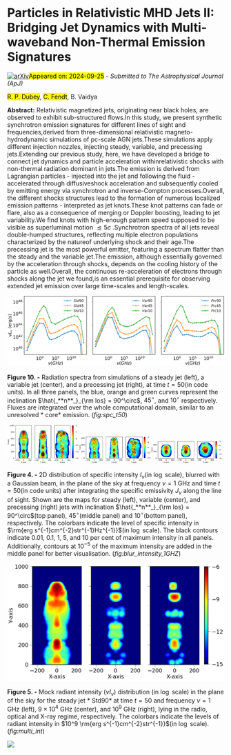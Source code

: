 <div class="macros" style="visibility:hidden;">
$\newcommand{\ensuremath}{}$
$\newcommand{\xspace}{}$
$\newcommand{\object}[1]{\texttt{#1}}$
$\newcommand{\farcs}{{.}''}$
$\newcommand{\farcm}{{.}'}$
$\newcommand{\arcsec}{''}$
$\newcommand{\arcmin}{'}$
$\newcommand{\ion}[2]{#1#2}$
$\newcommand{\textsc}[1]{\textrm{#1}}$
$\newcommand{\hl}[1]{\textrm{#1}}$
$\newcommand{\footnote}[1]{}$
$\newcommand{\vecc}{\textbf{\textit }}$</div>



<div id="title">

# Particles in Relativistic MHD Jets II: Bridging Jet Dynamics with Multi-waveband Non-Thermal Emission Signatures

</div>
<div id="comments">

[![arXiv](https://img.shields.io/badge/arXiv-2409.15983-b31b1b.svg)](https://arxiv.org/abs/2409.15983)<mark>Appeared on: 2024-09-25</mark> -  _Submitted to The Astrophysical Journal (ApJ)_

</div>
<div id="authors">

<mark>R. P. Dubey</mark>, <mark>C. Fendt</mark>, B. Vaidya

</div>
<div id="abstract">

**Abstract:** Relativistic magnetized jets, originating near black holes, are observed to exhibit sub-structured flows.In this study, we present synthetic synchrotron emission signatures for different lines of sight and frequencies,derived from three-dimensional relativistic magneto-hydrodynamic simulations of pc-scale AGN jets.These simulations apply different injection nozzles, injecting steady, variable, and precessing jets.Extending our previous study, here, we have developed a bridge to connect jet dynamics and particle acceleration withinrelativistic shocks with non-thermal radiation dominant in jets.The emission is derived from Lagrangian particles - injected into the jet and following the fluid - accelerated through diffusiveshock acceleration and subsequently cooled by emitting energy via synchrotron and inverse-Compton processes.Overall, the different shocks structures lead to the formation of numerous localized emission patterns - interpreted as jet knots.These knot patterns can fade or flare, also as a consequence of merging or Doppler boosting, leading to jet variability.We find knots with high-enough pattern speed supposed to be visible as superluminal motion $\lesssim 5c$ .Synchrotron spectra of all jets reveal double-humped structures, reflecting multiple electron populations characterized by the natureof underlying shock and their age.The precessing jet is the most powerful emitter, featuring a spectrum flatter than the steady and the variable jet.The emission, although essentially governed by the acceleration through shocks, depends on the cooling history of the particle as well.Overall, the continuous re-acceleration of electrons through shocks along the jet we found,is an essential prerequisite for observing extended jet emission over large time-scales and length-scales.

</div>

<div id="div_fig1">

<img src="tmp_2409.15983/./dubey_fig9.png" alt="Fig10" width="100%"/>

**Figure 10. -** Radiation spectra from simulations of a steady jet (left), a variable jet (center), and a precessing jet (right),
    at time $t=50$(in code units).
    In all three panels, the blue, orange and green curves represent the inclination
    $\hat{_**n**_}_{\rm los} = 90^\circ$, $45^\circ$, and $10^\circ$ respectively.
    Fluxes are integrated over the whole computational domain, similar to an unresolved * core* emission. (*fig:spc_t50*)

</div>
<div id="div_fig2">

<img src="tmp_2409.15983/./dubey_fig3a.png" alt="Fig4.1" width="33%"/><img src="tmp_2409.15983/./dubey_fig3b.png" alt="Fig4.2" width="33%"/><img src="tmp_2409.15983/./dubey_fig3c.png" alt="Fig4.3" width="33%"/>

**Figure 4. -** 2D distribution of specific intensity $I_{\nu}$(in $\log$ scale), blurred with a Gaussian beam, in the plane of the sky at frequency $\nu = 1$ GHz and time $t=50$(in code units)
    after integrating the specific emissivity $J_{\nu}$ along the line of sight.
    Shown are the maps for
    steady (left), variable (center), and precessing (right) jets with inclination $\hat{_**n**_}_{\rm los} = 90^\circ$(top panel), $45^\circ$(middle panel) and $10^\circ$(bottom panel), respectively.
    The colorbars indicate the level of specific intensity in $\rm{erg  s^{-1}cm^{-2}str^{-1}Hz^{-1}}$(in $\log$ scale).
    The black contours indicate 0.01, 0.1, 1, 5, and 10 per cent of maximum intensity in all panels.
    Additionally, contours at $10^{-5}$ of the maximum intensity are added in the middle panel
    for better visualisation.
     (*fig:blur_intensity_1GHZ*)

</div>
<div id="div_fig3">

<img src="tmp_2409.15983/./dubey_fig4.png" alt="Fig5" width="100%"/>

**Figure 5. -** Mock radiant intensity ($\nu I_{\nu}$) distribution (in $\log$ scale) in the plane of the sky  for the steady jet * Std90* at time $t=50$
    and frequency $\nu = 1$ GHz (left), $9\times 10^4$ GHz (center), and $10^9$ GHz (right), lying in the radio, optical and X-ray regime, respectively.
    The colorbars indicate the levels of radiant intensity in $10^9 \rm{erg s^{-1}cm^{-2}str^{-1}}$(in $\log$ scale).  (*fig:multi_int*)

</div><div id="qrcode"><img src=https://api.qrserver.com/v1/create-qr-code/?size=100x100&data="https://arxiv.org/abs/2409.15983"></div>